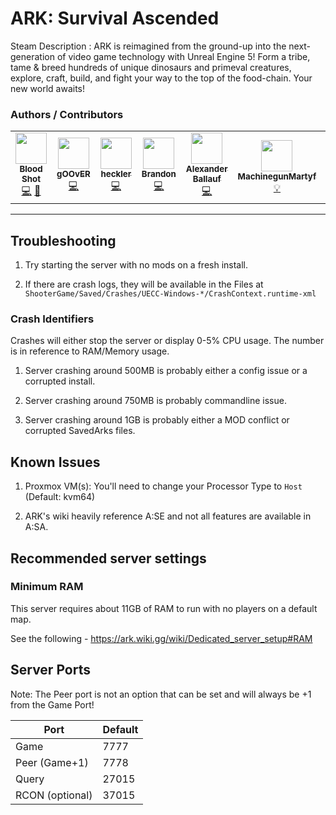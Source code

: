 # ARK: Survival Ascended

Steam Description :
ARK is reimagined from the ground-up into the next-generation of video game technology with Unreal Engine 5! Form a tribe, tame & breed hundreds of unique dinosaurs and primeval creatures, explore, craft, build, and fight your way to the top of the food-chain. Your new world awaits!

### Authors / Contributors
<!-- prettier-ignore-start -->
<!-- markdownlint-disable -->
<table>
    <tr>
        <td align="center">
            <a href="https://github.com/dagbs">
                <img src="https://avatars.githubusercontent.com/u/133905860" width="50px;" alt=""/><br /><sub><b>Blood Shot</b></sub>
            </a>
            <br />
            <a href="https://github.com/pelican-eggs/games-steamcmd/commits?author=dagbs" title="Codes">💻</a>
            <a href="https://github.com/pelican-eggs/games-steamcmd/commits?author=dagbs" title="Maintains">🔨</a>
        <td align="center">
            <a href="https://github.com/gOOvER">
                <img src="https://avatars.githubusercontent.com/u/116325" width="50px;" alt=""/><br /><sub><b>gOOvER</b></sub>
            </a>
            <br />
            <a href="https://github.com/pelican-eggs/games-steamcmd/commits?author=gOOvER" title="Codes">💻</a>
        </td>
        <td align="center">
            <a href="https://github.com/hackles">
                <img src="https://avatars.githubusercontent.com/u/30584261" width="50px;" alt=""/><br /><sub><b>heckler</b></sub>
            </a>
            <br />
            <a href="https://github.com/pelican-eggs/games-steamcmd/commits?author=hackles" title="Codes">💻</a>
        </td>
        </td>
        <td align="center">
            <a href="https://github.com/Log1x">
                <img src="https://avatars.githubusercontent.com/u/5745907" width="50px;" alt=""/><br /><sub><b>Brandon</b></sub>
            </a>
            <br />
            <a href="https://github.com/pelican-eggs/games-steamcmd/commits?author=Log1x" title="Codes">💻</a>
        </td>  
        <td align="center">
            <a href="https://github.com/Ballaual">
                <img src="https://avatars.githubusercontent.com/u/38478976" width="50px;" alt=""/><br /><sub><b>Alexander Ballauf</b></sub>
            </a>
            <br />
            <a href="https://github.com/pelican-eggs/games-steamcmd/commits?author=Ballaual" title="Codes">💻</a>
        </td> 
        <td align="center">
            <a href="https://github.com/MachinegunMarty">
                <img src="https://avatars.githubusercontent.com/u/20025119" width="50px;" alt=""/><br /><sub><b>MachinegunMartyf</b></sub>
            </a>
            <br />
            <a href="https://github.com/pelican-eggs/games-steamcmd/commits?author=MachinegunMarty" title="Contributor">💡</a>
        </td>
        <td align="center">
            <a href="https://github.com/That411Guy">
                <img src="https://avatars.githubusercontent.com/u/100328348" width="50px;" alt=""/><br /><sub><b>That411Guy</b></sub>
            </a>
            <br />
            <a href="https://github.com/pelican-eggs/games-steamcmd/commits?author=That411Guy" title="Codes">💻</a>
        </td>         
    </tr>
</table>
<!-- markdownlint-enable -->
<!-- prettier-ignore-end -->

---
## Troubleshooting

1) Try starting the server with no mods on a fresh install.

2) If there are crash logs, they will be available in the Files at `ShooterGame/Saved/Crashes/UECC-Windows-*/CrashContext.runtime-xml`

### Crash Identifiers

Crashes will either stop the server or display 0-5% CPU usage.
The number is in reference to RAM/Memory usage.

1) Server crashing around 500MB is probably either a config issue or a corrupted install.

2) Server crashing around 750MB is probably commandline issue.

3) Server crashing around 1GB is probably either a MOD conflict or corrupted SavedArks files.


## Known Issues

1) Proxmox VM(s): You'll need to change your Processor Type to `Host` (Default: kvm64)

2) ARK's wiki heavily reference A:SE and not all features are available in A:SA.

## Recommended server settings

### Minimum RAM

This server requires about 11GB of RAM to run with no players on a default map.

See the following - <https://ark.wiki.gg/wiki/Dedicated_server_setup#RAM>

## Server Ports

Note: The Peer port is not an option that can be set and will always be +1 from the Game Port!

| Port            | Default |
| --------------- | ------- |
| Game            | 7777    |
| Peer   (Game+1) | 7778    |
| Query           | 27015   |
| RCON (optional) | 37015   |
